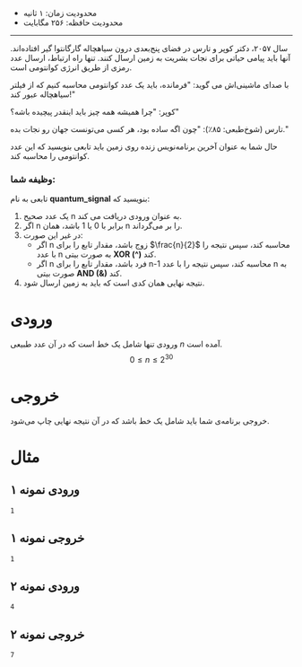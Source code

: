 + محدودیت زمان: ۱ ثانیه
+ محدودیت حافظه: ۲۵۶ مگابایت

----------
سال ۲۰۵۷، دکتر کوپر و تارس در فضای پنج‌بعدی درون سیاهچاله گارگانتوا گیر افتاده‌اند. آنها باید پیامی حیاتی برای نجات بشریت به زمین ارسال کنند. تنها راه ارتباط، ارسال عدد رمزی از طریق انرژی کوانتومی است.

با صدای ماشینی‌اش می گوید: "فرمانده، باید یک عدد کوانتومی محاسبه کنیم که از فیلتر سیاهچاله عبور کند!"

کوپر: "چرا همیشه همه چیز باید اینقدر پیچیده باشه؟"

تارس (شوخ‌طبعی: ۸۵٪): "چون اگه ساده بود، هر کسی می‌تونست جهان رو نجات بده."

حال شما به عنوان آخرین برنامه‌نویس زنده روی زمین باید تابعی بنویسید که این عدد کوانتومی را محاسبه کند.

### وظیفه شما:
تابعی به نام **quantum_signal**  بنویسید که:

1. یک عدد صحیح n به عنوان ورودی دریافت می کند.
2. اگر n برابر با 0 یا 1 باشد، همان n را بر می‌گرداند.
3. در غیر این صورت:
	-  اگر n زوج باشد، مقدار تابع را برای $\frac{n}{2}$ محاسبه کند، سپس نتیجه را 
	با عدد n به صورت بیتی **XOR (^)**  کند.
	- اگر n فرد باشد، مقدار تابع را برای n-1 محاسبه کند، سپس نتیجه را 
	با عدد n به صورت بیتی **AND (&)** کند.
4. نتیجه نهایی همان کدی است که باید به زمین ارسال شود.
	

# ورودی

ورودی تنها شامل یک خط است که در آن  عدد طبیعی $n$  آمده است.
$$0 \leq n \leq 2^{30}$$
# خروجی

خروجی برنامه‌ی شما باید شامل یک خط باشد که در آن نتیجه نهایی چاپ می‌شود.

# مثال

## ورودی نمونه ۱
```
1
```


## خروجی نمونه ۱
```
1
```


## ورودی نمونه ۲
```
4
```


## خروجی نمونه ۲
```
7
```
